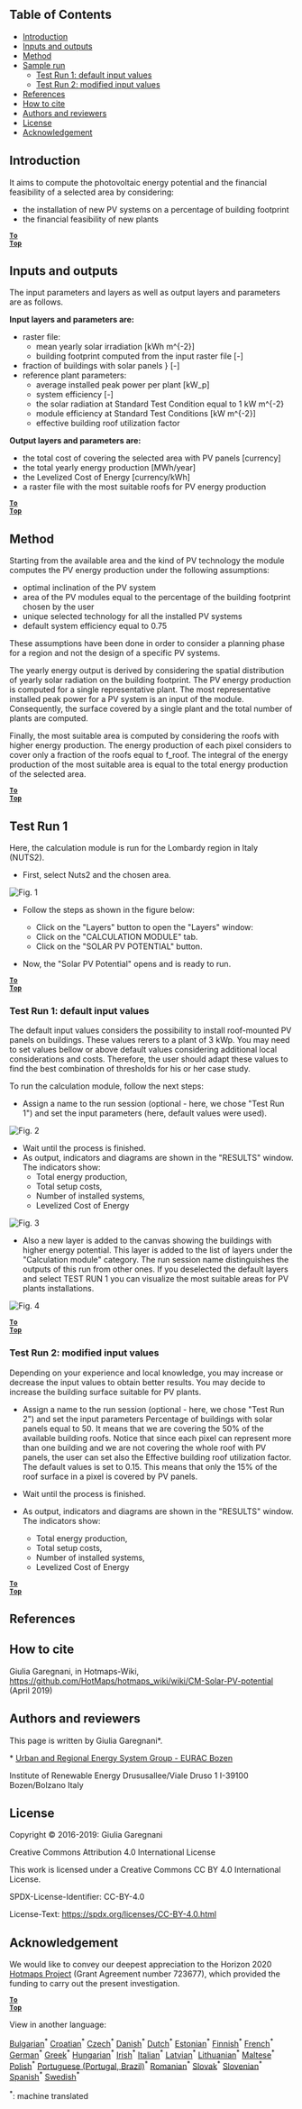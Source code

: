 ﻿## Table of Contents

* [Introduction](#introduction)
* [Inputs and outputs](#inputs-and-outputs)
* [Method](#method)
* [Sample run](#sample-run)
  * [Test Run 1: default input values](#test-run-1-default-input-values)
  * [Test Run 2: modified input values](#test-run-2-modified-input-values)
* [References](#references)
* [How to cite](#how-to-cite)
* [Authors and reviewers](#authors-and-reviewers)
* [License](#license)
* [Acknowledgement](#acknowledgement)


## Introduction

It aims to compute the photovoltaic energy potential and the financial feasibility of a selected area by considering:
- the installation of new PV systems on a percentage of building footprint
- the financial feasibility of new plants

<code><ins>**[To Top](#table-of-contents)**</ins></code>


## Inputs and outputs

The input parameters and layers as well as output layers and parameters are as follows.


**Input layers and parameters are:**

* raster file:
     * mean yearly solar irradiation [kWh m^{-2}] 
     * building footprint computed from the input raster file [-] 
* fraction of buildings with solar panels } [-] 
* reference plant parameters:  
     * average installed peak power per plant [kW_p] 
     * system efficiency [-] 
     * the solar radiation at Standard Test Condition equal to 1 kW  m^{-2}
     * module efficiency at Standard Test Conditions [kW  m^{-2}]
     * effective building roof utilization factor

**Output layers and parameters are:**

* the total cost of covering the selected area with PV panels [currency]
* the total yearly energy production [MWh/year]
* the Levelized Cost of Energy  [currency/kWh]
* a raster file with the most suitable roofs for PV energy production

<code><ins>**[To Top](#table-of-contents)**</ins></code>


## Method

Starting from the available area and the kind of PV technology the module computes the PV energy production under the following assumptions:
- optimal inclination of the PV system
- area of the PV modules equal to the percentage of the building footprint chosen by the user
- unique selected technology for all the installed PV systems
- default system efficiency equal to 0.75 

These assumptions have been done in order to consider a planning phase for a region and not the design of a specific PV systems.

The yearly energy output is  derived by considering the spatial distribution of yearly solar radiation on the building footprint. The PV energy production is computed for a single representative plant.
The most representative installed peak power for a PV system is an input of the module.
Consequently, the surface covered by a single plant and the total number of plants are computed.
 
Finally, the most suitable area is computed by considering the roofs with higher energy production. 
The energy production of each pixel considers to cover only a fraction of the roofs equal to f_roof. The integral of the energy production of the most suitable area is equal to the total energy production of the selected area.


<code><ins>**[To Top](#table-of-contents)**</ins></code>

## Test Run 1
Here, the calculation module is run for the Lombardy region in Italy (NUTS2).

* First, select Nuts2 and the chosen area.

![Fig. 1](en-https://github.com/HotMaps/hotmaps_wiki/blob/master/Images/cm_solar_PV/default_values_01.png "Select a region")

* Follow the steps as shown in the figure below:
  * Click on the "Layers" button to open the "Layers" window:
  * Click on the "CALCULATION MODULE" tab.
  * Click on the "SOLAR PV POTENTIAL" button.

* Now, the "Solar PV Potential" opens and is ready to run. 


<code><ins>**[To Top](#table-of-contents)**</ins></code>


### Test Run 1: default input values

The default input values considers the possibility to install roof-mounted PV panels on buildings. These values rerers to a plant of 3 kWp. You may need to set values bellow or above default values considering additional local considerations and costs. Therefore, the user should adapt these values to find the best combination of thresholds for his or her case study.

To run the calculation module, follow the next steps:

* Assign a name to the run session (optional - here, we chose "Test Run 1") and set the input parameters (here, default values were used).

![Fig. 2](en-https://github.com/HotMaps/hotmaps_wiki/blob/master/Images/cm_solar_PV/default_values_02.png "Test run 1 with default values")

* Wait until the process is finished.
* As output, indicators and diagrams are shown in the "RESULTS" window. The indicators show:
  * Total energy production,
  * Total setup costs,
  * Number of installed systems,
  * Levelized Cost of Energy


![Fig. 3](en-https://github.com/HotMaps/hotmaps_wiki/blob/master/Images/cm_solar_PV/default_values_03.png "Test run 1 INDICATORS tab")


* Also a new layer is added to the canvas showing the buildings with higher energy potential. This layer is added to the list of layers under the "Calculation module" category. The run session name distinguishes the outputs of this run from other ones.
If you deselected the default layers and select TEST RUN 1 you can visualize the most suitable areas for PV plants installations.

![Fig. 4](en-https://github.com/HotMaps/hotmaps_wiki/blob/master/Images/cm_solar_PV/default_values_03.png "Test run 1 Calculation module LAYERS")


<code><ins>**[To Top](#table-of-contents)**</ins></code>



### Test Run 2: modified input values

Depending on your experience and  local knowledge, you may increase or decrease the input values to obtain better results. You may decide to increase the building surface suitable for PV plants.

* Assign a name to the run session (optional - here, we chose "Test Run 2") and set the input parameters Percentage of buildings with solar panels equal to 50. It means that we are covering the 50% of the available building roofs. Notice that since each pixel can represent more than one building and we are not covering the whole roof with PV panels, the user can set also the Effective building roof utilization factor. The default values is set to 0.15. This means that only the 15% of the roof surface in a pixel is covered by PV panels.

* Wait until the process is finished.
* As output, indicators and diagrams are shown in the "RESULTS" window. The indicators show:
  * Total energy production,
  * Total setup costs,
  * Number of installed systems,
  * Levelized Cost of Energy



<code><ins>**[To Top](#table-of-contents)**</ins></code>


## References



## How to cite
Giulia Garegnani, in Hotmaps-Wiki, https://github.com/HotMaps/hotmaps_wiki/wiki/CM-Solar-PV-potential (April 2019)


## Authors and reviewers

This page is written by Giulia Garegnani\*.


\* [Urban and Regional Energy System Group - EURAC Bozen](en-http://www.eurac.edu/en/research/technologies/renewableenergy/researchfields/Pages/Energy-strategies-and-planning.aspx)

Institute of Renewable Energy
Drususallee/Viale Druso 1
I-39100 Bozen/Bolzano
Italy


## License

Copyright © 2016-2019: Giulia Garegnani

Creative Commons Attribution 4.0 International License

This work is licensed under a Creative Commons CC BY 4.0 International License.

SPDX-License-Identifier: CC-BY-4.0

License-Text: https://spdx.org/licenses/CC-BY-4.0.html


## Acknowledgement

We would like to convey our deepest appreciation to the Horizon 2020 [Hotmaps Project](en-https://www.hotmaps-project.eu) (Grant Agreement number 723677), which provided the funding to carry out the present investigation.



<code><ins>**[To Top](#table-of-contents)**</ins></code>






View in another language:

 [Bulgarian](bg-CM-Solar-thermal-and-PV-potential)<sup>\*</sup> [Croatian](hr-CM-Solar-thermal-and-PV-potential)<sup>\*</sup> [Czech](cs-CM-Solar-thermal-and-PV-potential)<sup>\*</sup> [Danish](da-CM-Solar-thermal-and-PV-potential)<sup>\*</sup> [Dutch](nl-CM-Solar-thermal-and-PV-potential)<sup>\*</sup> [Estonian](et-CM-Solar-thermal-and-PV-potential)<sup>\*</sup> [Finnish](fi-CM-Solar-thermal-and-PV-potential)<sup>\*</sup> [French](fr-CM-Solar-thermal-and-PV-potential)<sup>\*</sup> [German](de-CM-Solar-thermal-and-PV-potential)<sup>\*</sup> [Greek](el-CM-Solar-thermal-and-PV-potential)<sup>\*</sup> [Hungarian](hu-CM-Solar-thermal-and-PV-potential)<sup>\*</sup> [Irish](ga-CM-Solar-thermal-and-PV-potential)<sup>\*</sup> [Italian](it-CM-Solar-thermal-and-PV-potential)<sup>\*</sup> [Latvian](lv-CM-Solar-thermal-and-PV-potential)<sup>\*</sup> [Lithuanian](lt-CM-Solar-thermal-and-PV-potential)<sup>\*</sup> [Maltese](mt-CM-Solar-thermal-and-PV-potential)<sup>\*</sup> [Polish](pl-CM-Solar-thermal-and-PV-potential)<sup>\*</sup> [Portuguese (Portugal, Brazil)](pt-CM-Solar-thermal-and-PV-potential)<sup>\*</sup> [Romanian](ro-CM-Solar-thermal-and-PV-potential)<sup>\*</sup> [Slovak](sk-CM-Solar-thermal-and-PV-potential)<sup>\*</sup> [Slovenian](sl-CM-Solar-thermal-and-PV-potential)<sup>\*</sup> [Spanish](es-CM-Solar-thermal-and-PV-potential)<sup>\*</sup> [Swedish](sv-CM-Solar-thermal-and-PV-potential)<sup>\*</sup> 

<sup>\*</sup>: machine translated
